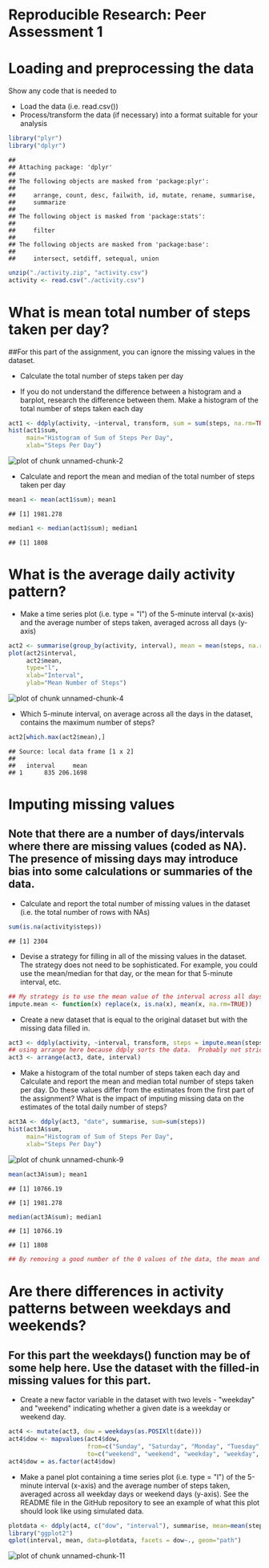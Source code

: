 Reproducible Research: Peer Assessment 1
========================================

# Loading and preprocessing the data

Show any code that is needed to

* Load the data (i.e. read.csv())
* Process/transform the data (if necessary) into a format suitable for your analysis


```r
library("plyr")
library("dplyr")
```

```
## 
## Attaching package: 'dplyr'
## 
## The following objects are masked from 'package:plyr':
## 
##     arrange, count, desc, failwith, id, mutate, rename, summarise,
##     summarize
## 
## The following object is masked from 'package:stats':
## 
##     filter
## 
## The following objects are masked from 'package:base':
## 
##     intersect, setdiff, setequal, union
```

```r
unzip("./activity.zip", "activity.csv")
activity <- read.csv("./activity.csv")
```

# What is mean total number of steps taken per day?

##For this part of the assignment, you can ignore the missing values in the dataset.

* Calculate the total number of steps taken per day

* If you do not understand the difference between a histogram and a barplot, research the difference between them. Make a histogram of the total number of steps taken each day


```r
act1 <- ddply(activity, ~interval, transform, sum = sum(steps, na.rm=TRUE))
hist(act1$sum, 
     main="Histogram of Sum of Steps Per Day", 
     xlab="Steps Per Day")
```

![plot of chunk unnamed-chunk-2](figure/unnamed-chunk-2-1.png) 

* Calculate and report the mean and median of the total number of steps taken per day


```r
mean1 <- mean(act1$sum); mean1
```

```
## [1] 1981.278
```

```r
median1 <- median(act1$sum); median1
```

```
## [1] 1808
```

# What is the average daily activity pattern?

* Make a time series plot (i.e. type = "l") of the 5-minute interval (x-axis) and the average number of steps taken, averaged across all days (y-axis)


```r
act2 <- summarise(group_by(activity, interval), mean = mean(steps, na.rm=TRUE))
plot(act2$interval, 
     act2$mean, 
     type="l", 
     xlab="Interval", 
     ylab="Mean Number of Steps")
```

![plot of chunk unnamed-chunk-4](figure/unnamed-chunk-4-1.png) 

* Which 5-minute interval, on average across all the days in the dataset, contains the maximum number of steps?


```r
act2[which.max(act2$mean),]
```

```
## Source: local data frame [1 x 2]
## 
##   interval     mean
## 1      835 206.1698
```

# Imputing missing values

## Note that there are a number of days/intervals where there are missing values (coded as NA). The presence of missing days may introduce bias into some calculations or summaries of the data.
* Calculate and report the total number of missing values in the dataset (i.e. the total number of rows with NAs)


```r
sum(is.na(activity$steps))
```

```
## [1] 2304
```

* Devise a strategy for filling in all of the missing values in the dataset. The strategy does not need to be sophisticated. For example, you could use the mean/median for that day, or the mean for that 5-minute interval, etc.


```r
## My strategy is to use the mean value of the interval across all days to fill in NA values.
impute.mean <- function(x) replace(x, is.na(x), mean(x, na.rm=TRUE))
```

* Create a new dataset that is equal to the original dataset but with the missing data filled in.


```r
act3 <- ddply(activity, ~interval, transform, steps = impute.mean(steps))
## using arrange here because ddply sorts the data.  Probably not strictly necessary, but it makes me happy.
act3 <- arrange(act3, date, interval)
```

* Make a histogram of the total number of steps taken each day and Calculate and report the mean and median total number of steps taken per day. Do these values differ from the estimates from the first part of the assignment? What is the impact of imputing missing data on the estimates of the total daily number of steps?


```r
act3A <- ddply(act3, "date", summarise, sum=sum(steps))
hist(act3A$sum, 
     main="Histogram of Sum of Steps Per Day", 
     xlab="Steps Per Day")
```

![plot of chunk unnamed-chunk-9](figure/unnamed-chunk-9-1.png) 

```r
mean(act3A$sum); mean1
```

```
## [1] 10766.19
```

```
## [1] 1981.278
```

```r
median(act3A$sum); median1
```

```
## [1] 10766.19
```

```
## [1] 1808
```

```r
## By removing a good number of the 0 values of the data, the mean and median are much greater.
```

# Are there differences in activity patterns between weekdays and weekends?

## For this part the weekdays() function may be of some help here. Use the dataset with the filled-in missing values for this part.

* Create a new factor variable in the dataset with two levels - "weekday" and "weekend" indicating whether a given date is a weekday or weekend day.


```r
act4 <- mutate(act3, dow = weekdays(as.POSIXlt(date)))
act4$dow <- mapvalues(act4$dow, 
                      from=c("Sunday", "Saturday", "Monday", "Tuesday", "Wednesday", "Thursday", "Friday"), 
                      to=c("weekend", "weekend", "weekday", "weekday", "weekday", "weekday", "weekday"))
act4$dow = as.factor(act4$dow)
```

* Make a panel plot containing a time series plot (i.e. type = "l") of the 5-minute interval (x-axis) and the average number of steps taken, averaged across all weekday days or weekend days (y-axis). See the README file in the GitHub repository to see an example of what this plot should look like using simulated data.


```r
plotdata <- ddply(act4, c("dow", "interval"), summarise, mean=mean(steps))
library("ggplot2")
qplot(interval, mean, data=plotdata, facets = dow~., geom="path")
```

![plot of chunk unnamed-chunk-11](figure/unnamed-chunk-11-1.png) 
